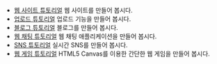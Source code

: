 * [웹 사이트 튜토리얼](https://github.com/Hanul/UPPERCASE-Site-Tutorial) 웹 사이트를 만들어 봅시다.
* [업로드 튜토리얼](https://github.com/Hanul/UPPERCASE-Upload-Tutorial) 업로드 기능을 만들어 봅시다.
* [블로그 튜토리얼](https://github.com/Hanul/UPPERCASE-Blog-Tutorial) 블로그를 만들어 봅시다.
* [웹 채팅 튜토리얼](https://github.com/Hanul/UPPERCASE-Chat-Tutorial) 웹 채팅 애플리케이션을 만들어 봅시다.
* [SNS 튜토리얼](https://github.com/Hanul/UPPERCASE-SNS-Tutorial) 실시간 SNS를 만들어 봅시다.
* [웹 게임 튜토리얼](https://github.com/Hanul/UPPERCASE-Game-Tutorial) HTML5 Canvas를 이용한 간단한 웹 게임을 만들어 봅시다.
